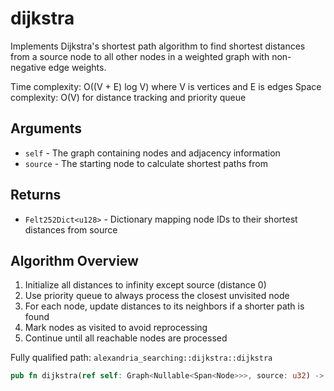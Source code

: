 # dijkstra

Implements Dijkstra's shortest path algorithm to find shortest distances from a source node to all other nodes in a weighted graph with non-negative edge weights.

Time complexity: O((V + E) log V) where V is vertices and E is edges Space complexity: O(V) for distance tracking and priority queue

## Arguments

- `self` - The graph containing nodes and adjacency information
- `source` - The starting node to calculate shortest paths from

## Returns

- `Felt252Dict<u128>` - Dictionary mapping node IDs to their shortest distances from source

## Algorithm Overview

1. Initialize all distances to infinity except source (distance 0)
2. Use priority queue to always process the closest unvisited node
3. For each node, update distances to its neighbors if a shorter path is found
4. Mark nodes as visited to avoid reprocessing
5. Continue until all reachable nodes are processed

Fully qualified path: `alexandria_searching::dijkstra::dijkstra`

```rust
pub fn dijkstra(ref self: Graph<Nullable<Span<Node>>>, source: u32) -> Felt252Dict<u128>
```
